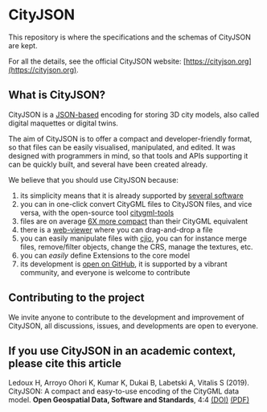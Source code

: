 
# CityJSON

This repository is where the specifications and the schemas of CityJSON are kept.

For all the details, see the official CityJSON website: [https://cityjson.org](https://cityjson.org).


## What is CityJSON?

CityJSON is a [JSON-based](http://json.org) encoding for storing 3D city models, also called digital maquettes or digital twins.

The aim of CityJSON is to offer a compact and developer-friendly format, so that files can be easily visualised, manipulated, and edited.
It was designed with programmers in mind, so that tools and APIs supporting it can be quickly built, and several have been created already.

We believe that you should use CityJSON because: 

  1. its simplicity means that it is already supported by [several software](https://cityjson.org/software/) 
  2. you can in one-click convert CityGML files to CityJSON files, and vice versa, with the open-source tool [citygml-tools](https://github.com/citygml4j/citygml-tools)
  3. files are on average [6X more compact](https://github.com/cityjson/specs/wiki/Compression-factor-for-a-few-open-CityGML-datasets) than their CityGML equivalent
  4. there is a [web-viewer](https://ninja.cityjson.org) where you can drag-and-drop a file
  5. you can easily manipulate files with [cjio](https://github.com/cityjson/cjio), you can for instance merge files, remove/filter objects, change the CRS, manage the textures, etc.
  6. you can *easily* define Extensions to the core model 
  7. its development is [open on GitHub](https://github.com/cityjson/specs/issues/), it is supported by a vibrant community, and everyone is welcome to contribute


## Contributing to the project 

We invite anyone to contribute to the development and improvement of CityJSON, all discussions, issues, and developments are open to everyone.


## If you use CityJSON in an academic context, please cite this article

Ledoux H, Arroyo Ohori K, Kumar K, Dukai B, Labetski A, Vitalis S (2019). CityJSON: A compact and easy-to-use encoding of the CityGML data model. **Open Geospatial Data, Software and Standards**, 4:4 [(DOI)](http://dx.doi.org/10.1186/s40965-019-0064-0) [(PDF)](https://opengeospatialdata.springeropen.com/track/pdf/10.1186/s40965-019-0064-0)

